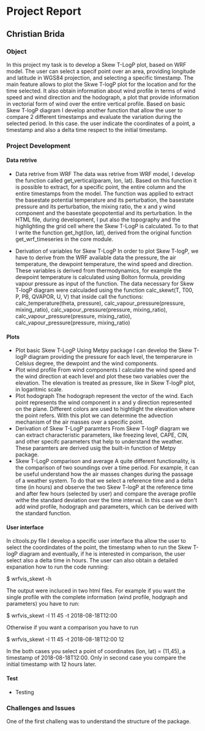 # Project Report
## Christian Brida

### Object
In this project my task is to develop a Skew T-LogP plot, based on WRF model.
The user can select a specif point over an area, providing longitude and latitude in WGS84 projection, and selecting a specific timestamp. The main feature allows to plot the Skwe T-logP plot for the location and for the time selected. It also obtain information about wind profile in terms of wind speed and wind direction and the hodograph, a plot that provide information in vectorial form of wind over the entire vertical profile.
Based on basic Skew T-logP diagram I develop another function that allow the user to compare 2 different timestamps and evaluate the variation during the selected period. In this case. the user indicate the coordinates of a point, a timestamp and also a delta time respect to the initial timestamp. 

### Project Development
#### Data retrive
- Data retrive from WRF
  The data was retrive from WRF model, I develop the function called get_vertical(param, lon, lat). Based on this function it is possible to extract, for a specific point, the entire column and the entire timestamps from the model. The function was applied to extract the basestate potential temperature and its perturbation, the basestate pressure and its perturbation, the mixing ratio, the x and y wind component and the basestate geopotential and its perturbation.
  In the HTML file, during development, I put also the topography and the highlighting the grid cell where the Skew T-LogP is calculated. To to that I write the function get_hgt(lon, lat), derived from the original function get_wrf_timeseries in the core module.
   
- Derivation of variables for Skew T-LogP
  In order to plot Skew T-logP, we have to derive from the WRF available data the pressure, the air temperature, the dewpoint temperature, the wind speed and direction. These variables is derived from thermodynamics, for example the dewpoint temperature is calculated using Bolton formula, providing vapour pressure as input of the function.
  The data necessary for Skew T-logP diagram were calculaded using the function calc_skewt(T, T00, P, PB, QVAPOR, U, V) that inside call the functions: calc_temperature(theta, pressure), calc_vapour_pressure(pressure, mixing_ratio), calc_vapour_pressure(pressure, mixing_ratio), calc_vapour_pressure(pressure, mixing_ratio), calc_vapour_pressure(pressure, mixing_ratio)

#### Plots
- Plot basic Skew T-LogP
  Using Metpy package I can develop the Skew T-logP diagram providing the pressure for each level, the temperarure in Celsius degree, the dewpoint and the wind components.
- Plot wind profile
  From wind components I calculate the wind speed and the wind direction at each level and plot these two variables over the elevation. The elevation is treated as pressure, like in Skew T-logP plot, in logaritmic scale. 
- Plot hodograph
  The hodograph represent the vector of the wind. Each point represents the wind component in x and y direction represented on the plane. Different colors are used to hightlight the elevation where the point refers. With this plot we can determine the advection mechanism of the air masses over a specific point. 
- Derivation of Skew T-LogP paramters
  From Skew T-logP diagram we can extract characteristic parameters, like freezing level, CAPE, CIN, and other specifc parameters that help to understand the weather. These paramters are derived usig the built-in function of Metpy package.
- Skew T-LogP comparison and average
  A quite different functionality, is the comparison of two soundings over a time period. For example, it can be useful understand how the air masses changes during the passage of a weather system. To do that we select a reference time and a delta time (in hours) and observe the two Skew T-logP at the reference time and after few hours (selected by user) and compare the average profile withe the standard deviation over the time interval. In this case we don't add wind profile, hodograph and parameters, which can be derived with the standard function.
  
#### User interface
In cltools.py file I develop a specific user interface tha allow the user to select the coordindates of the point, the timestamp when to run the Skew T-logP diagram and eventually, if he is interested in comparison, the user select also a delta time in hours. The user can also obtain a detailed expanation how to run the code running:

   $  wrfvis_skewt -h
 

The output were incluced in two html files. 
For example if you want the single profile with the complete information (wind profile, hodgraph and parameters) you have to run:

  $ wrfvis_skewt -l 11 45 -t 2018-08-18T12:00


Otherwise if you want a comparison you have to run

  $ wrfvis_skewt -l 11 45 -t 2018-08-18T12:00 12


In the both cases you select a point of coordinates (lon, lat) = (11,45), a timestamp of 2018-08-18T12:00. Only in second case you compare the initial timestamp with 12 hours later.

#### Test
- Testing

### Challenges and Issues
One of the first challeng was to understand the structure of the package. 


   


